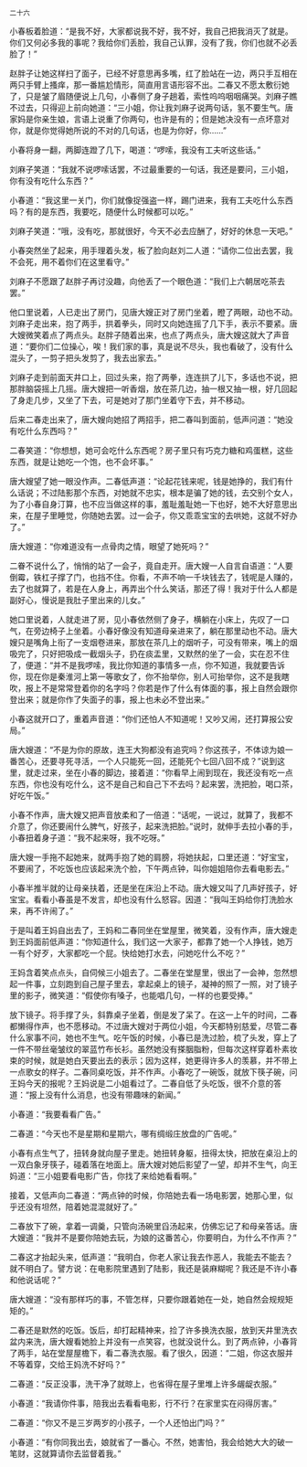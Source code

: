     二十六 

   小春板着脸道：“是我不好，大家都说我不好，我不好，我自己把我消灭了就是。你们又何必多我的事呢？我给你们丢脸，我自己认罪，没有了我，你们也就不必丢脸了！”

   赵胖子让她这样扫了面子，已经不好意思再多嘴，红了脸站在一边，两只手互相在两只手臂上搔痒，那一番尴尬情形，简直用言语形容不出。二春又不愿太敷衍她了，只是皱了眉随便说上几句，小春侧了身子趟着，索性呜呜咽咽痛哭。刘麻子瞧不过去，只得迎上前向她道：“三小姐，你让我刘麻子说两句话，氢不要生气。唐家妈是你亲生娘，言语上说重了你两句，也许是有的；但是她决没有一点坏意对你，就是你觉得她所说的不对的几句话，也是为你好，你……”

   小春将身一翻，两脚连蹬了几下，喝道：“啰嗦，我没有工夫听这些话。”

   刘麻子笑道：“我就不说啰嗦话罢，不过最重要的一句话，我还是要问，三小姐，你有没有吃什么东西？”

   小春道：“我这里一关门，你们就像捉强盗一样，踢门进来，我有工夫吃什么东西吗？有的是东西，我要吃，随便什么时候都可以吃。”

   刘麻子笑道：“哦，没有吃，那就很好，今天不必去应酬了，好好的休息一天吧。”

   小春突然坐了起来，用手理着头发，板了脸向赵刘二人道：“请你二位出去罢，我不会死，用不着你们在这里看守。”

   刘麻子不愿跟了赵胖子再讨没趣，向他丢了一个眼色道：“我们上六朝居吃茶去罢。”

   他口里说着，人已走出了房门，见唐大嫂正对了房门坐着，瞪了两眼，动也不动。刘麻子走出来，抱了两手，拱着拳头，同时又向她连摇了几下手，表示不要紧。唐大嫂微笑着点了两点头。赵胖子随着出来，也点了两点头，唐大嫂这就大了声音道：“要你们二位操心，唉！我们家的事，真是说不尽头，我也看破了，没有什么混头了，一剪子把头发剪了，我去出家去。”

   刘麻子走到前面天井口上，回过头来，抱了两拳，连连拱了儿下，多话也不说，把那胖脑袋摇上几摇。唐大嫂把一听香烟，放在茶几边，抽一根又抽一根，好几回起了身走几步，又坐了下去，可是她对了那门坐着守下去，并不移动。

   后来二春走出来了，唐大嫂向她招了两招手，把二春叫到面前，低声问道：“她没有吃什么东西吗？”

   二春笑道：“你想想，她可会吃什么东西呢？房子里只有巧克力糖和鸡蛋糕，这些东西，就是让她吃一个饱，也不会坏事。”

   唐大嫂望了她一眼没作声。二春低声道：“论起花钱来呢，钱是她挣的，我们有什么话说；不过陆影那个东西，对她就不忠实，根本是骗了她的钱，去交别个女人，为了小春自身汀算，也不应当做这样的事，羞耻羞耻她一下也好，她不大好意思出来，在屋子里睡觉，你随她去罢。过一会子，你又乖乖宝宝的去哄她，这就不好办了。”

   唐大嫂道：“你难道没有一点骨肉之情，眼望了她死吗？”

   二眷不说什么了，悄悄的站了一会子，竟自走开。唐大嫂一人自言自语道：“人要倒霉，铁杠子撑了门，也挡不住。你看，不声不响一千块钱去了，钱呢是人赚的，去了也就算了，若是在人身上，再弄出个什么笑话，那还了得！我对于什么人都是副好心，慢说是我肚子里出来的儿女。”

   她口里说着，人就走进了房，见小春依然侧了身子，横躺在小床上，先叹了一口气，在旁边椅子上坐着。小春好像没有知道母亲进来了，躺在那里动也不动。唐大嫂只是嘴角上衔了一支烟卷进来，那放在茶几上的烟听子，可没有带来，嘴上的烟吸完了，只好把吸成一截烟头子，扔在痰盂里，又默然的坐了一会，实在忍不住了，便道：“并不是我啰嗦，我比你知道的事情多一点，你不知道，我就要告诉你，现在你是秦淮河上第一等歌女了，你不抬举你，别人可抬举你，这不是我瞎吹，报上不是常常登着你的名字吗？你若是作了什么有体面的事，报上自然会跟你登出来；就是你作了失面子的事，报上也未必不登出来。”

   小春这就开口了，重着声音道：“你们还怕人不知道呢！又吵又闹，还打算报公安局。”

   唐大嫂道：“不是为你的原故，连王大狗都没有追究吗？你这孩子，不体谅为娘一番苦心，还要寻死寻活，一个人只能死一回，还能死个七回八回不成？”说到这里，就走过来，坐在小春的脚边，接着道：“你看早上闹到现在，我还没有吃一点东西，你也没有吃什么，这不是自己和自己下不去吗？起来罢，洗把脸，喝口茶，好吃午饭。”

   小春不作声，唐大嫂又把声音放柔和了一倍道：“话呢，一说过，就算了，我都不介意了，你还要闹什么脾气，好孩子，起来洗把脸。”说时，就伸手去拉小春的手，小春扭着身子道：“我不起来呀，我不吃呀。”

   唐大嫂一手拖不起她来，就两手抱了她的肩膀，将她扶起，口里还道：“好宝宝，不要闹了，不吃饭也应该起来洗个脸，下午两点钟，叫你姐姐陪你去看电影去。”

   小春半推半就的让母亲扶着，还是坐在床沿上不动。唐大嫂又叫了几声好孩子，好宝宝。看看小春虽是不发言，却也没有什么怒容。因道：“我叫王妈给你打洗脸水来，再不许闹了。”

   于是叫着王妈自出去了，王妈和二春同坐在堂屋里，微笑着，没有作声，唐大嫂走到王妈面前低声道：“你知道什么，我们这一大家子，都靠了她一个人挣钱，她万一有个好歹，大家都吃一个屁。快给她打水去，问她吃什么不吃？”

   王妈含着笑点点头，自伺候三小姐去了。二春坐在堂屋里，很出了一会神，忽然想起一件事，立刻跑到自己屋子里去，拿起桌上的镜子，凝神的照了一照，对了镜子里的影子，微笑道：“假使你有嗓子，也能唱几句，一样的也要受捧。”

   放下镜子。将手撑了头，斜靠桌子坐着，倒是发了呆了。在这一上午的时间，二春都懒得作声，也不愿移动。不过唐大嫂对于两位小姐，今天都特别慈爱，尽管二春什么家事不问，她也不生气。吃午饭的时候，小春已是洗过脸，梳了头发，穿上了一件不带丝毫皱纹的翠蓝竹布长衫。虽然她没有搽胭脂粉，但每次这样穿着朴素妆束的时候，就是她白天要出去的表示；因为这样，她更得许多人的羡慕，并不带上一点歌女的样子。二春同桌吃饭，并不作声。小春吃了一碗饭，就放下筷子碗，问王妈今天的报呢？王妈说是二小姐看过了。二春自低了头吃饭，很不介意的答道：“报上没有什么消息，也没有带趣味的新闻。”

   小春道：“我要看看广告。”

   二春道：“今天也不是星期和星期六，哪有绸缎庄放盘的广告呢。”

   小春有点生气了，扭转身就向屋子里走。她扭转身躯，扭得太快，把放在桌沿上的一双白象牙筷子，碰着落在地面上。唐大嫂对她后影望了一望，却并不生气，向王妈道：“三小姐要看电影广告，你找了来给她看看啊。”

   接着，又低声向二春道：“两点钟的时候，你陪她去看一场电影罢，她那心里，似乎还没有坦然，陪着她混混就好了。”

   二春放下了碗，拿着一调羹，只管向汤碗里舀汤起来，仿佛忘记了和母亲答话。唐大嫂道：“我并不是要你陪她去玩，为娘的这番苦心，你要明白，为什么不作声？”

   二春这才抬起头来，低声道：“我明白，你老人家让我去作恶人，我能去不能去？就不明白了。譬方说：在电影院里遇到了陆影，我还是装麻糊呢？我还是不许小春和他说话呢？”

   唐大嫂道：“没有那样巧的事，不管怎样，只要你跟着她在一处，她自然会规规矩矩的。”

   二春还是默然的吃饭。饭后，却打起精神来，捡了许多换洗衣服，放到天井里洗衣盆内来洗，唐大嫂看她脸上并没有一点笑容，也就没说什么。到了两点钟，小春背了两手，站在堂屋屋檐下，看二春洗衣服。看了很久，因道：“二姐，你这衣服并不等着穿，交给王妈洗不好吗？”

   二春道：“反正没事，洗干净了就晾上，也省得在屋子里堆上许多龌龊衣服。”

   小春道：“我请你件事，陪我出去看看电影，行不行？在家里实在闷得厉害。”

   二春道：“你又不是三岁两岁的小孩子，一个人还怕出门吗？”

   小春道：“有你同我出去，娘就省了一番心。不然，她害怕，我会给她大大的破一笔财，这就算请你去监督着我。”

